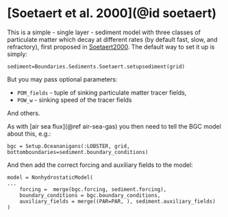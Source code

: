 # [Soetaert et al. 2000](@id soetaert)

This is a simple - single layer - sediment model with three classes of particulate matter which decay at different rates (by default fast, slow, and refractory), first proposed in [Soetaert2000](@cite). The default way to set it up is simply:
```
sediment=Boundaries.Sediments.Soetaert.setupsediment(grid)
```
But you may pass optional parameters:
- `POM_fields` - tuple of sinking particulate matter tracer fields,
- `POW_w` - sinking speed of the tracer fields

And others.

As with [air sea flux](@ref air-sea-gas) you then need to tell the BGC model about this, e.g.:
```
bgc = Setup.Oceananigans(:LOBSTER, grid, bottomboundaries=sediment.boundary_conditions)
```
And then add the correct forcing and auxiliary fields to the model:
```
model = NonhydrostaticModel(
...
    forcing =  merge(bgc.forcing, sediment.forcing),
    boundary_conditions = bgc.boundary_conditions,
    auxiliary_fields = merge((PAR=PAR, ), sediment.auxiliary_fields)
)
```